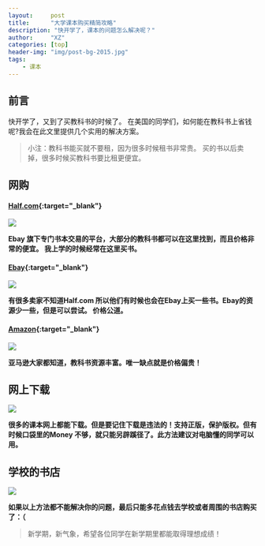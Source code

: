 ```yaml
---
layout:     post
title:      "大学课本购买精简攻略"
description: "快开学了，课本的问题怎么解决呢？"
author:     "XZ"
categories: [top]
header-img: "img/post-bg-2015.jpg"
tags:
    - 课本
---
```


## 前言

快开学了，又到了买教科书的时候了。 在美国的同学们，如何能在教科书上省钱呢?我会在此文里提供几个实用的解决方案。

> 小注：教科书能买就不要租，因为很多时候租书非常贵。 买的书以后卖掉，很多时候买教科书要比租更便宜。

## 网购

#### [Half.com](http://www.half.ebay.com/){:target="_blank"} 

![](https://upload.wikimedia.org/wikipedia/en/thumb/b/b6/Half.com_Logo.svg/351px-Half.com_Logo.svg.png)

**Ebay 旗下专门书本交易的平台，大部分的教科书都可以在这里找到，而且价格非常的便宜。 我上学的时候经常在这里买书。**

#### [Ebay](http://www.ebay.com/){:target="_blank"}

![](https://pbs.twimg.com/profile_images/698397813672058881/vpt3vjf3.jpg)

**有很多卖家不知道Half.com 所以他们有时候也会在Ebay上买一些书。Ebay的资源少一些，但是可以尝试。 价格公道。**

#### [Amazon](https://www.amazon.com/){:target="_blank"} 

![](https://pmcdeadline2.files.wordpress.com/2015/08/amazon-featured-image.jpg?w=446&h=299&crop=1)

**亚马逊大家都知道，教科书资源丰富。唯一缺点就是价格偏贵！**

## 网上下载

![](http://blog.grio.com/wp-content/uploads/2015/09/p2p-image.jpg)

**很多的课本网上都能下载。但是要记住下载是违法的！支持正版，保护版权。但有时候口袋里的Money 不够，就只能另辟蹊径了。此方法建议对电脑懂的同学可以用。**

## 学校的书店

![](http://uwmpost.com/wp-content/uploads/2016/02/bookstore.png)

**如果以上方法都不能解决你的问题，最后只能多花点钱去学校或者周围的书店购买了：（**


> 新学期，新气象，希望各位同学在新学期里都能取得理想成绩！








